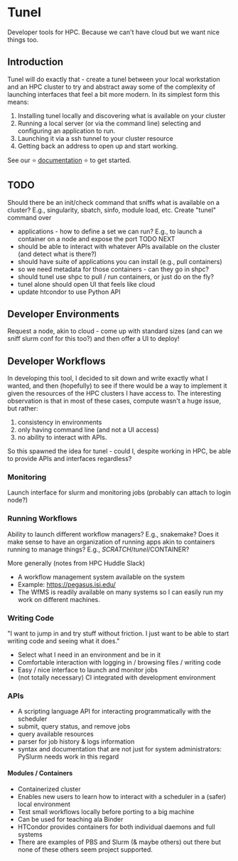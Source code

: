 # Tunel

Developer tools for HPC. Because we can't have cloud but we want nice things too.

## Introduction

Tunel will do exactly that - create a tunel between your local workstation and an HPC cluster
to try and abstract away some of the complexity of launching interfaces that feel a bit more modern.
In its simplest form this means:

 1. Installing tunel locally and discovering what is available on your cluster
 2. Running a local server (or via the command line) selecting and configuring an application to run.
 3. Launching it via a ssh tunnel to your cluster resource
 4. Getting back an address to open up and start working.

See our ⭐️ [documentation](https://tunel-apps.github.io/tunel) ⭐️ to get started. 

## TODO
  
Should there be an init/check command that sniffs what is available on a cluster? E.g., singularity, sbatch, sinfo, module load, etc.
Create "tunel" command over

- applications - how to define a set we can run? E.g., to launch a container on a node and expose the port TODO NEXT
- should be able to interact with whatever APIs available on the cluster (and detect what is there?)
- should have suite of applications you can install (e.g., pull containers)
- so we need metadata for those containers - can they go in shpc?
- should tunel use shpc to pull / run containers, or just do on the fly?
- tunel alone should open UI that feels like cloud
- update htcondor to use Python API

## Developer Environments

Request a node, akin to cloud - come up with standard sizes (and can we sniff slurm conf for this too?) and then
offer a UI to deploy!

## Developer Workflows

In developing this tool, I decided to sit down and write exactly what I wanted, and then (hopefully) to see if there would
be a way to implement it given the resources of the HPC clusters I have access to. The interesting observation is that in most of these
cases, compute wasn't a huge issue, but rather:

1. consistency in environments
2. only having command line (and not a UI access)
3. no ability to interact with APIs.

So this spawned the idea for tunel - could I, despite working in HPC, be able to provide APIs and interfaces regardless?

### Monitoring

Launch interface for slurm and monitoring jobs (probably can attach to login node?)

### Running Workflows

Ability to launch different workflow managers? E.g., snakemake? Does it make sense to have an organization of running apps 
akin to containers running to manage things? E.g., $SCRATCH/tunel/$CONTAINER?

More generally (notes from HPC Huddle Slack)

- A workflow management system available on the system
- Example: https://pegasus.isi.edu/
- The WfMS is readily available on many systems so I can easily run my work on different machines.

### Writing Code

"I want to jump in and try stuff without friction. I just want to be able to start writing code and seeing what it does."

- Select what I need in an environment and be in it
- Comfortable interaction with logging in / browsing files / writing code
- Easy / nice interface to launch and monitor jobs
- (not totally necessary) CI integrated with development environment

### APIs

- A scripting language API for interacting programmatically with the scheduler
 - submit, query status, and remove jobs
 - query available resources
 - parser for job history & logs information
 - syntax and documentation that are not just for system administrators: PySlurm needs work in this regard

#### Modules / Containers

- Containerized cluster
 - Enables new users to learn how to interact with a scheduler in a (safer) local environment
 - Test small workflows locally before porting to a big machine
 - Can be used for teaching ala Binder
 - HTCondor provides containers for both individual daemons and full systems
 - There are examples of PBS and Slurm (& maybe others) out there but none of these others seem project supported.
